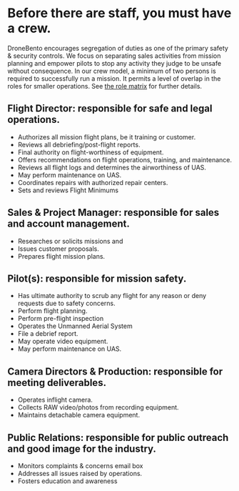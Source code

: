 # Before there are staff, you must have a crew.
DroneBento encourages segregation of duties as one of the primary safety & security controls.  We focus on separating sales activities from mission planning and empower pilots to stop any activity they judge to be unsafe without consequence.  In our crew model, a minimum of two persons is required to successfully run a mission.  It permits a level of overlap in the roles for smaller operations.  See [the role matrix](https://github.com/dronebento/commercial-operations-manual/blob/master/modules/mission_ops/role_matrix.md) for further details.

## Flight Director: responsible for safe and legal operations.
* Authorizes all mission flight plans, be it training or customer.
* Reviews all debriefing/post-flight reports.
* Final authority on flight-worthiness of equipment.
* Offers recommendations on flight operations, training, and maintenance.
* Reviews all flight logs and determines the airworthiness of UAS.
* May perform maintenance on UAS.
* Coordinates repairs with authorized repair centers.
* Sets and reviews Flight Minimums

## Sales & Project Manager: responsible for sales and account management.
* Researches or solicits missions and
* Issues customer proposals.
* Prepares flight mission plans.

## Pilot(s): responsible for mission safety.
* Has ultimate authority to scrub any flight for any reason or deny requests due to safety concerns.
* Perform flight planning.
* Perform pre-flight inspection
* Operates the Unmanned Aerial System
* File a debrief report.
* May operate video equipment.
* May perform maintenance on UAS.

## Camera Directors & Production:  responsible for meeting deliverables.
* Operates inflight camera.
* Collects RAW video/photos from recording equipment.
* Maintains detachable camera equipment.

## Public Relations: responsible for public outreach and good image for the industry.
* Monitors complaints & concerns email box
* Addresses all issues raised by operations.
* Fosters education and awareness
